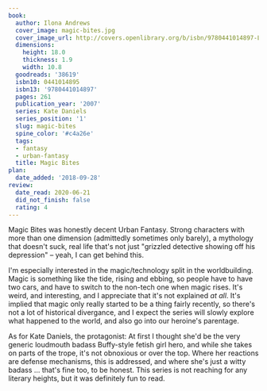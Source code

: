 ```yaml
---
book:
  author: Ilona Andrews
  cover_image: magic-bites.jpg
  cover_image_url: http://covers.openlibrary.org/b/isbn/9780441014897-L.jpg
  dimensions:
    height: 18.0
    thickness: 1.9
    width: 10.8
  goodreads: '38619'
  isbn10: 0441014895
  isbn13: '9780441014897'
  pages: 261
  publication_year: '2007'
  series: Kate Daniels
  series_position: '1'
  slug: magic-bites
  spine_color: '#c4a26e'
  tags:
  - fantasy
  - urban-fantasy
  title: Magic Bites
plan:
  date_added: '2018-09-28'
review:
  date_read: 2020-06-21
  did_not_finish: false
  rating: 4
---
```


Magic Bites was honestly decent Urban Fantasy. Strong characters with more than one dimension (admittedly sometimes only
barely), a mythology that doesn't suck, real life that's not just "grizzled detective showing off his depression" –
yeah, I can get behind this.

I'm especially interested in the magic/technology split in the worldbuilding. Magic is something like the tide, rising
and ebbing, so people have to have two cars, and have to switch to the non-tech one when magic rises. It's weird, and
interesting, and I appreciate that it's not explained *at all*. It's implied that magic only really started to be a
thing fairly recently, so there's not a lot of historical divergance, and I expect the series will slowly explore what
happened to the world, and also go into our heroine's parentage.

As for Kate Daniels, the protagonist: At first I thought she'd be the very generic loudmouth badass Buffy-style fetish
girl hero, and while she takes on parts of the trope, it's not obnoxious or over the top. Where her reactions are
defense mechanisms, this is addressed, and where she's just a witty badass … that's fine too, to be honest. This series
is not reaching for any literary heights, but it was definitely fun to read.
